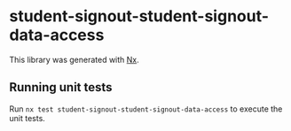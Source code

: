 # student-signout-student-signout-data-access

This library was generated with [Nx](https://nx.dev).

## Running unit tests

Run `nx test student-signout-student-signout-data-access` to execute the unit tests.

